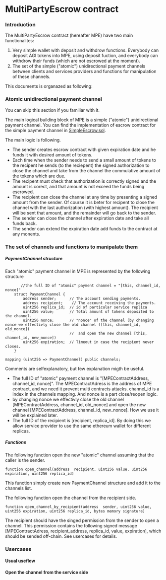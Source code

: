 # MultiPartyEscrow contract

### Introduction

The MultiPartyEscrow contract (hereafter MPE) have two main functionalites:

1. Very simple wallet with deposit and withdrow functions. Everybody can deposit AGI
tokens into MPE, using deposit fuction, and everybody can withdrow
their funds (which are not escrowed at the moment).
2. The set of the simple ("atomic") unidirectional payment channels
between clients and services providers and functions for manipulation
of these channels. 

This documents is organazed as following: 


### Atomic unidirectional payment channel

You can skip this section if you familiar with it.

 The main logical building block of MPE is a simple ("atomic")
unidirectional payment channel. You can find the implementation of
escrow contract for the simple payment channel in
[SimpleEscrow.sol](https://github.com/astroseger/escrow_contracts/blob/master/contracts/SimpleEscrow.sol).

The main logic is following. 

* The sender creates escrow contract with given expiration date and he funds it with
  desired amount of tokens.
* Each time when the sender needs to send a small amount of tokens to
  the recipent he
  sends (to the reciepent) the signed authorization to close the channel and
  take from the channel the commulative amount of the tokens which are due.
* The recipent must check that authorization is correctly signed and
  the amount is corect, and that amount is not exceed the funds being
  escrowed. 
* The recipient can close the channel at any time by presenting a
  signed amount from the sender.  Of course it is beter for recipent to
  close the channel with the last authorization (with highest amount).
  The recipient will be sent that amount, and the remainder will go back
  to the sender.
* The sender can close the channel after expiration date and take all
  funds back.
* The sender can extend the expiration date add funds to the contract at any monents. 

### The set of channels and functions to manipalate them

##### PaymentChannel structure

Each "atomic" payment channel in MPE is represented by the following structure 

```Solidity
       //the full ID of "atomic" payment channel = "[this, channel_id, nonce]"
    struct PaymentChannel {
        address sender;      // The account sending payments.
        address recipient;    // The account receiving the payments.
        uint256 replica_id;  // id of particular service replica
        uint256 value;       // Total amount of tokens deposited to the channel. 
        uint256 nonce;       // "nonce" of the channel (by changing nonce we effectivly close the old channel ([this, channel_id, old_nonce])
                             //  and open the new channel [this, channel_id, new_nonce]) 
        uint256 expiration;  // Timeout in case the recipient never closes.
    }

mapping (uint256 => PaymentChannel) public channels;

```

Comments are selfexplanatory, but few explanation migth be useful. 

* The full ID of "atomic" payment channel is "[MPEContractAddress, channel_id, nonce]". The MPEContractAdress is the address of MPE contract,
   and we need it prevent multi contracts attacks. channel_id is a index in the channels mapping. And nonce is a part close/reopen logic.
* by changing nonce we effectivly close the old channel [MPEContractAddress, channel_id, old_nonce]
  and open the new channel [MPEContractAddress, channel_id, new_nonce]. How we use it will be explained later.
* The full ID of the recipient is [recipient, replica_id]. By doing this we allow service provider to use the
  same ethereum wallet for different replicas.

##### Functions 

The following function open the new "atomic" channel assuming that the caller is the sender.
```Solidity
function open_channel(address  recipient, uint256 value, uint256 expiration, uint256 replica_id)
```
This function simply create new PaymentChannel structure and add it to the channels list.

The following function open the channel from the recipient side.
```Solidity
function open_channel_by_recipient(address  sender, uint256 value, uint256 expiration, uint256 replica_id, bytes memory signature)
```
The recipient should have the singed permission from the sender to open a channel. 
This permission contains the following signed message [MPEContractAdress, recipient_address, replica_id, value, expiration], 
which should be sended off-chain. See usercases for details.

  

 
### Usercases 

#### Usual useflow

#### Open the channel from the service side





